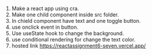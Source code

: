 1. Make a react app using cra.
2. Make one child component inside src folder.
3. In chield component have text and one toggle button.
4. use onclick event in button.
5. Use useState hook to change the background.
6. use conditional rendering for change the text color.
7.  hosted link https://reactassignment6-seven.vercel.app/
